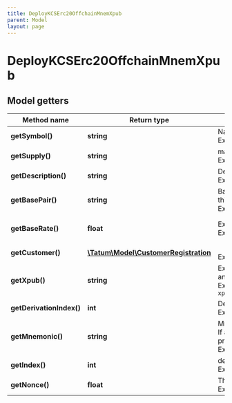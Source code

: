 ```yaml
---
title: DeployKCSErc20OffchainMnemXpub
parent: Model
layout: page
---
```


# DeployKCSErc20OffchainMnemXpub

## Model getters

Method name | Return type | Description | Notes
------------ | ------------- | ------------- | -------------
**getSymbol()** | **string** | Name of the ERC20 token - stored as a symbol on Blockchain <br>Example: `MT` |
**getSupply()** | **string** | max supply of ERC20 token. <br>Example: `10000000` |
**getDescription()** | **string** | Description of the ERC20 token <br>Example: `My ERC20 Token` |
**getBasePair()** | **string** | Base pair for ERC20 token. 1 token will be equal to 1 unit of base pair. Transaction value will be calculated according to this base pair. <br>Example: `EUR` |
**getBaseRate()** | **float** | Exchange rate of the base pair. Each unit of the created curency will represent value of baseRate*1 basePair. <br>Example: `1` | [optional] [default to 1]
**getCustomer()** | [**\Tatum\Model\CustomerRegistration**](../CustomerRegistration) |  <br>Example: `null` | [optional]
**getXpub()** | **string** | Extended public key (xpub), from which address, where all initial supply will be stored, will be generated. Either xpub and derivationIndex, or address must be present, not both. <br>Example: `xpub6EsCk1uU6cJzqvP9CdsTiJwT2rF748YkPnhv5Qo8q44DG7nn2vbyt48YRsNSUYS44jFCW9gwvD9kLQu9AuqXpTpM1c5hgg9PsuBLdeNncid` |
**getDerivationIndex()** | **int** | Derivation index for xpub to generate specific deposit address. <br>Example: `0` |
**getMnemonic()** | **string** | Mnemonic to generate private key for the deploy account of ERC20, from which the gas will be paid (index will be used). If address is not present, mnemonic is used to generate xpub and index is set to 1. Either mnemonic and index or privateKey and address must be present, not both. <br>Example: `urge pulp usage sister evidence arrest palm math please chief egg abuse` |
**getIndex()** | **int** | derivation index of address to pay for deployment of ERC20 <br>Example: `0` |
**getNonce()** | **float** | The nonce to be set to the transaction; if not present, the last known nonce will be used <br>Example: `null` | [optional]

